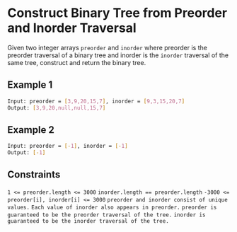 # Construct Binary Tree from Preorder and Inorder Traversal

Given two integer arrays `preorder` and `inorder` where preorder is the preorder traversal of a binary tree and inorder is the `inorder` traversal of the same tree, construct and return the binary tree.

## Example 1

```bash
Input: preorder = [3,9,20,15,7], inorder = [9,3,15,20,7]
Output: [3,9,20,null,null,15,7]
```

## Example 2

```bash
Input: preorder = [-1], inorder = [-1]
Output: [-1]
```

## Constraints

`1 <= preorder.length <= 3000`
`inorder.length == preorder.length`
`-3000 <= preorder[i], inorder[i] <= 3000`
`preorder and inorder consist of unique values.`
`Each value of inorder also appears in preorder.`
`preorder is guaranteed to be the preorder traversal of the tree.`
`inorder is guaranteed to be the inorder traversal of the tree.`
